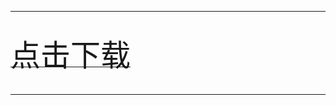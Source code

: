 <hr>
<br/>
<script>
    </script>
  <a href="itms-services://?action=download-manifest&url=https://raw.githubusercontent.com/418083501/myGLTest/master/BoomLive_qiye.plist"><font size="50">点击下载</font></a>
<br/>
<br/>
<hr>
